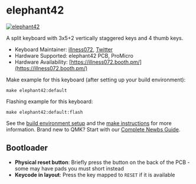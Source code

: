 # elephant42

[![elephant42](https://i.imgur.com/rgvNteb.jpg)](https://i.imgur.com/rgvNteb.jpg)

A split keyboard with 3x5+2 vertically staggered keys and 4 thumb keys.

* Keyboard Maintainer: [illness072](https://github.com/illness072), [Twitter](https://twitter.com/illness072)
* Hardware Supported: elephant42 PCB, ProMicro
* Hardware Availability: [https://illness072.booth.pm/](https://illness072.booth.pm/)  

Make example for this keyboard (after setting up your build environment):

    make elephant42:default

Flashing example for this keyboard:

    make elephant42:default:flash

See the [build environment setup](https://docs.qmk.fm/#/getting_started_build_tools) and the [make instructions](https://docs.qmk.fm/#/getting_started_make_guide) for more information. Brand new to QMK? Start with our [Complete Newbs Guide](https://docs.qmk.fm/#/newbs).

## Bootloader

* **Physical reset button**: Briefly press the button on the back of the PCB - some may have pads you must short instead
* **Keycode in layout**: Press the key mapped to `RESET` if it is available
